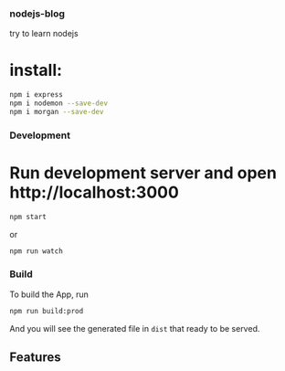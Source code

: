 ### nodejs-blog
try to learn nodejs


# install: 
```bash
npm i express
npm i nodemon --save-dev
npm i morgan --save-dev
```

### Development

# Run development server and open http://localhost:3000
```bash
npm start
```
or
```bash
npm run watch
```
### Build

To build the App, run
```bash
npm run build:prod
```

And you will see the generated file in `dist` that ready to be served.

## Features